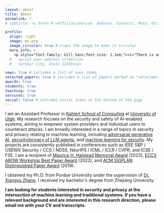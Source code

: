 ```yaml
---
layout: about
title: About
permalink: /
# subtitle: <a href='#'>Affiliations</a>. Address. Contacts. Moto. Etc.

profile:
  align: right
  image: me.png
  image_circular: true # crops the image to make it circular
  more_info: >
    <p style="font-family: Gill Sans;font-size: 1.1em;"><i>"There is only one heroism in the world: to see the world as it is and to love it."</i> ― Romain Rolland</p>
  #   <p>123 your address street</p>
  #   <p>Your City, State 12345</p>

news: true # includes a list of news items
selected_papers: true # includes a list of papers marked as "selected={true}"
awards: true
students: true
teaching: true
services: true
social: false # includes social icons at the bottom of the page
---
```


I am an Assistant Professor in [Kahlert School of Computing](https://www.cs.utah.edu) at [University of Utah](https://www.utah.edu). My research focuses on the security and safety of AI-enabled systems, aiming to empower system providers and individual users to counteract attacks. I am broadly interested in a range of topics in security and privacy relating to machine learning, including <u>adversarial generative AI</u>, <u>security/privacy of LLM agents</u>, and <u>machine learning for security</u>. My projects are consistently published in conferences such as IEEE S&P / USENIX Security / CCS / NDSS, NeurIPS / ICML / ICLR / CVPR, and ICSE / FSE. I am a recipient of [Maurice H. Halstead Memorial Award](https://www.cs.purdue.edu/news/articles/2023/2023_purdue_cs_awards.html) (2023), [ECCV AROW Workshop Best Paper Award](https://eccv22-arow.github.io) (2022), and [ACM SIGPLAN Distinguished Paper Award](https://2019.splashcon.org/attending/splash-awards#oopsla-2019-distinguished-paper-awards) (2019).

I obtained my Ph.D. from Purdue University under the supervision of [Dr. Xiangyu Zhang](https://www.cs.purdue.edu/homes/xyzhang/). I received my bachelor's degree from Zhejiang University.

<b>I am looking for students interested in security and privacy at the intersection of machine learning and traditional systems. If you have a relevant background and are interested in this research direction, please email me with your CV and transcripts.</b>

